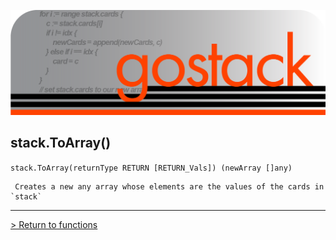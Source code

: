 ![Banner](../../images/gostack_SmallerTransparent.png)

 <h2>stack.ToArray()</h2>

 `stack.ToArray(returnType RETURN [RETURN_Vals]) (newArray []any)`

```
 Creates a new any array whose elements are the values of the cards in `stack`
```

---

 [> Return to functions](../functionsAPI.md)